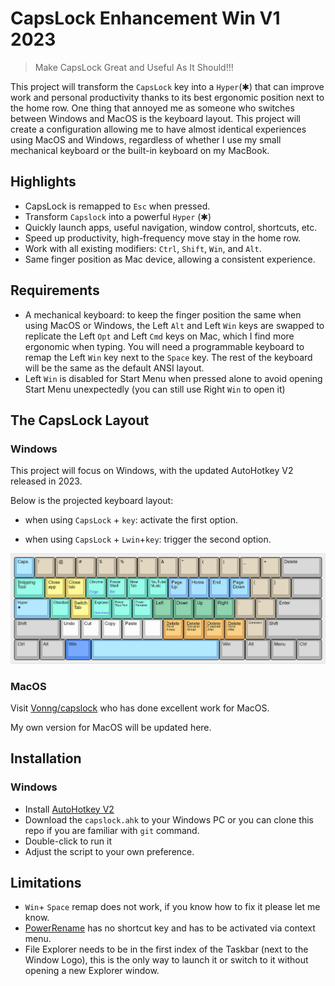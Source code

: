 # CapsLock Enhancement Win V1 2023
> Make CapsLock Great and Useful As It Should!!!

This project will transform the `CapsLock` key into a `Hyper`(✱) that can improve work and personal productivity thanks to its best ergonomic position next to the home row.
One thing that annoyed me as someone who switches between Windows and MacOS is the keyboard layout. 
This project will create a configuration allowing me to have almost identical experiences using MacOS and Windows, regardless of whether I use my small mechanical keyboard or the built-in keyboard on my MacBook. 
## Highlights
- CapsLock is remapped to `Esc` when pressed.  
- Transform `Capslock` into a powerful `Hyper` (✱)
- Quickly launch apps, useful navigation, window control, shortcuts, etc.
- Speed up productivity, high-frequency move stay in the home row.
- Work with all existing modifiers: `Ctrl`, `Shift`, `Win`, and `Alt`. 
- Same finger position as Mac device, allowing a consistent experience. 

## Requirements
- A mechanical keyboard:  to keep the finger position the same when using MacOS or Windows, the Left `Alt` and  Left `Win` keys are swapped to replicate the Left `Opt` and Left `Cmd` keys on Mac, which I find more ergonomic when typing. You will need a programmable keyboard to remap the Left `Win` key next to the `Space` key. 
The rest of the keyboard will be the same as the default ANSI layout.
- Left `Win` is disabled for Start Menu when pressed alone to avoid opening Start Menu unexpectedly (you can still use Right `Win` to open it)

## The CapsLock Layout
### Windows
This project will focus on Windows, with the updated AutoHotkey V2 released in 2023. 

Below is the projected keyboard layout:

- when using `CapsLock` + `key`: activate the first option.

- when using  `CapsLock` + `Lwin`+`key`: trigger the second option.

![remapped layout](docs/img/win-layout.png)
### MacOS
Visit [Vonng/capslock](https://github.com/Vonng/Capslock) who has done excellent work for MacOS. 

My own version for MacOS will be updated here.

## Installation
### Windows
- Install [AutoHotkey V2](https://www.autohotkey.com/)
- Download the `capslock.ahk` to your Windows PC or you can clone this repo if you are familiar with `git` command.   
- Double-click to run it
- Adjust the script to your own preference.

## Limitations
- `Win`+ `Space` remap does not work, if you know how to fix it please let me know.
- [PowerRename](https://github.com/microsoft/PowerToys/wiki/PowerRename) has no shortcut key and has to be activated via context menu.
- File Explorer needs to be in the first index of the Taskbar (next  to the Window Logo), this is the only way to launch it or switch to it without opening a new Explorer window.
